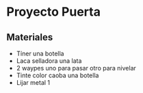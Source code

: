 # Proyecto Puerta 
## Materiales 
- Tíner una botella 
- Laca selladora una lata 
- 2 waypes uno para pasar otro para nivelar 
- Tinte color caoba una botella
- Lijar metal 1
<!--stackedit_data:
eyJoaXN0b3J5IjpbLTM4MTE1NjE4MV19
-->